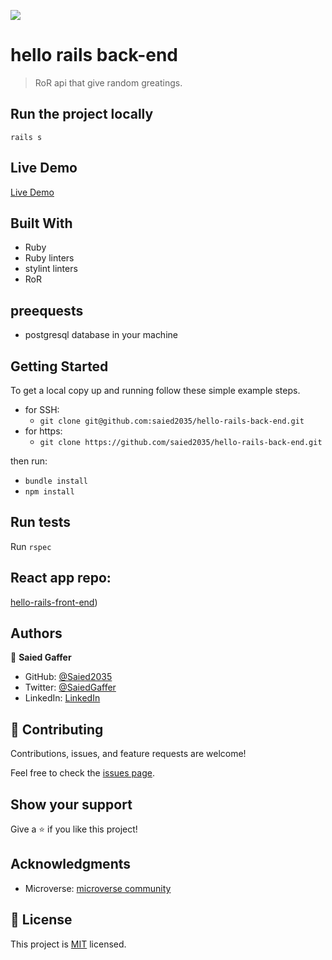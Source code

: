 ![](https://img.shields.io/badge/Microverse-blueviolet)

#  hello rails back-end

> RoR api that give random greatings. 
 
## Run the project locally 
  `rails s`

## Live Demo
[Live Demo](https://sleepy-brook-35791.herokuapp.com/messages)

  
## Built With

- Ruby
- Ruby linters
- stylint linters
- RoR

## preequests

  - postgresql database in your machine

## Getting Started

To get a local copy up and running follow these simple example steps.
- for SSH:
     - `git clone git@github.com:saied2035/hello-rails-back-end.git`
- for https:
     - `git clone https://github.com/saied2035/hello-rails-back-end.git`

then run:

- `bundle install`
- `npm install`

## Run tests
 Run `rspec`
 
 ## React app repo:
[hello-rails-front-end](https://github.com/saied2035/hello-react-front-end))
 
## Authors

👤 **Saied Gaffer**

- GitHub: [@Saied2035](https://github.com/saied2035)
- Twitter: [@SaiedGaffer](https://twitter.com/SaiedGaffer)
- LinkedIn: [LinkedIn](https://www.linkedin.com/in/saiedgaffer/)

## 🤝 Contributing

Contributions, issues, and feature requests are welcome!

Feel free to check the [issues page](https://github.com/saied2035/hello-rails-back-end/issues).

## Show your support

Give a ⭐️ if you like this project!

## Acknowledgments

- Microverse: [microverse community](https://github.com/microverseinc)

## 📝 License

This project is [MIT](./MIT) licensed.

